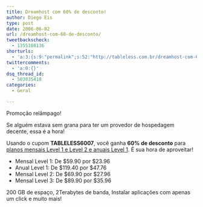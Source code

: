 ```yaml
---
title: Dreamhost com 60% de desconto!
author: Diego Eis
type: post
date: 2006-06-02
url: /dreamhost-com-60-de-desconto/
tweetbackscheck:
  - 1355188136
shorturls:
  - 'a:3:{s:9:"permalink";s:52:"http://tableless.com.br/dreamhost-com-60-de-desconto";s:7:"tinyurl";s:26:"http://tinyurl.com/3hscumt";s:4:"isgd";s:19:"http://is.gd/srjXrn";}'
twittercomments:
  - 'a:0:{}'
dsq_thread_id:
  - 503035418
categories:
  - Geral

---
```

Promoção relâmpago!
  
Se alguém estava sem grana para ter um provedor de hospedagem decente, essa é a hora!

Usando o cupom **TABLELESS6007**, você ganha **60% de desconto** para [planos mensais Level 1 e Level 2 e anuais Level 1][1]. É sua hora de aproveitar!

  * Mensal Level 1: De $59.90 por $23.96
  * Anual Level 1: De $119.40 por $47.76
  * Mensal Level 2: De $69.90 por $27.96
  * Mensal Level 3: De $89.90 por $35.96

200 GB de espaço, 2Terabytes de banda, Instalar aplicações com apenas um click e muito mais!

 [1]: http://www.dreamhost.com/rewards.cgi?diegoeis/shared/